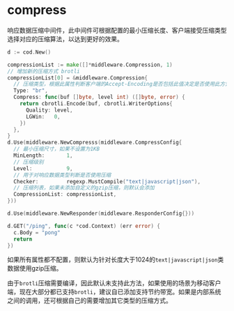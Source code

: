 # compress

响应数据压缩中间件，此中间件可根据配置的最小压缩长度、客户端接受压缩类型选择对应的压缩算法，以达到更好的效果。

```go
d := cod.New()

compressionList := make([]*middleware.Compression, 1)
// 增加新的压缩方式 brotli
compressionList[0] = &middleware.Compression{
  // 压缩类型，根据此属性判断客户端的Accept-Encoding是否包括此值决定是否使用此方式
  Type: "br",
  Compress: func(buf []byte, level int) ([]byte, error) {
    return cbrotli.Encode(buf, cbrotli.WriterOptions{
      Quality: level,
      LGWin:   0,
    })
  },
}
d.Use(middleware.NewCompresss(middleware.CompressConfig{
  // 最小压缩尺寸，如果不设置为1KB
  MinLength:       1,
  // 压缩级别
  Level:           9,
  // 用于对响应数据类型判断是否使用压缩
  Checker:         regexp.MustCompile("text|javascript|json"),
  // 压缩列表，如果未添加自定义的gzip压缩，则默认会添加
  CompressionList: compressionList,
}))

d.Use(middleware.NewResponder(middleware.ResponderConfig{}))

d.GET("/ping", func(c *cod.Context) (err error) {
  c.Body = "pong"
  return
})
```

如果所有属性都不配置，则默认为针对长度大于1024的`text|javascript|json`类数据使用gzip压缩。

由于`brotli`压缩需要编译，因此默认未支持此方法，如果使用的场景为移动客户端，现在大部分都已支持`brotli`，建议自已添加支持节约带宽。如果是内部系统之间的调用，还可根据自己的需要增加其它类型的压缩方式。
